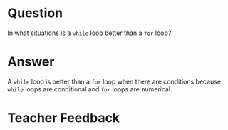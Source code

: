 # Question
In what situations is a `while` loop better than a `for` loop?

# Answer
A `while` loop is better than a `for` loop when there are conditions because `while` loops are conditional and `for` loops are numerical.

# Teacher Feedback
